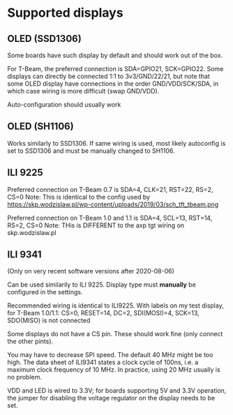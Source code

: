 # Supported displays

## OLED (SSD1306)

Some boards have such display by default and should work out of the box.

For T-Beam, the preferred connection is SDA=GPIO21, SCK=GPIO22.  Some displays can directly be connected 1:1 to 3v3/GND/22/21, but note that some OLED display have connections in the order GND/VDD/SCK/SDA, in which case wiring is more difficult (swap GND/VDD).

Auto-configuration should usually work

## OLED (SH1106)

Works similarly to SSD1306. If same wiring is used, most likely autoconfig is set to SSD1306 and must be manually changed to SH1106.

## ILI 9225

Preferred connection on T-Beam 0.7 is SDA=4, CLK=21, RST=22, RS=2, CS=0
Note: This is identical to the config used by https://skp.wodzislaw.pl/wp-content/uploads/2019/03/sch_tft_tbeam.png

Preferred connection on T-Beam 1.0 and 1.1 is SDA=4, SCL=13, RST=14, RS=2, CS=0
Note: THis is DIFFERENT to the axp tgt wiring on skp.wodzislaw.pl

## ILI 9341
(Only on very recent software versions after 2020-08-06)

Can be used similarily to ILI 9225. Display type must **manually** be configured in the settings.

Recommended wiring is identical to ILI9225. With labels on my test display, for T-Beam 1.0/1.1:
CS=0, RESET=14, DC=2, SDI(MOSI)=4, SCK=13, SDO(MISO) is not connected

Some displays do not have a CS pin. These should work fine (only connect the other pints).

You may have to decrease SPI speed. The default 40 MHz might be too high. The data sheet of ILI9341 states a clock cycle of 100ns, i.e. a maximum clock frequency of 10 MHz.  In practice, using 20 MHz usually is no problem.

VDD and LED is wired to 3.3V; for boards supporting 5V and 3.3V operation, the jumper for disabling the voltage regulator on the display needs to be set.
